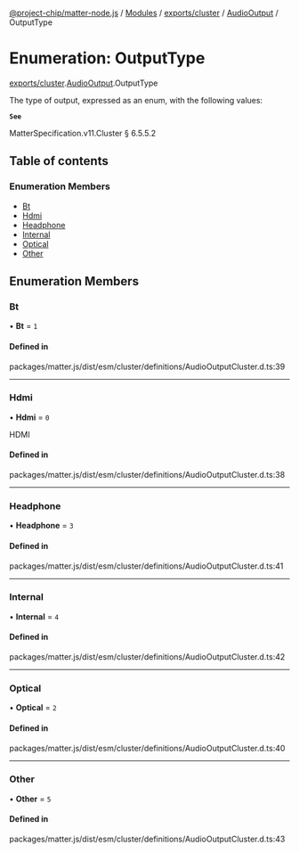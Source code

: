 [@project-chip/matter-node.js](../README.md) / [Modules](../modules.md) / [exports/cluster](../modules/exports_cluster.md) / [AudioOutput](../modules/exports_cluster.AudioOutput.md) / OutputType

# Enumeration: OutputType

[exports/cluster](../modules/exports_cluster.md).[AudioOutput](../modules/exports_cluster.AudioOutput.md).OutputType

The type of output, expressed as an enum, with the following values:

**`See`**

MatterSpecification.v11.Cluster § 6.5.5.2

## Table of contents

### Enumeration Members

- [Bt](exports_cluster.AudioOutput.OutputType.md#bt)
- [Hdmi](exports_cluster.AudioOutput.OutputType.md#hdmi)
- [Headphone](exports_cluster.AudioOutput.OutputType.md#headphone)
- [Internal](exports_cluster.AudioOutput.OutputType.md#internal)
- [Optical](exports_cluster.AudioOutput.OutputType.md#optical)
- [Other](exports_cluster.AudioOutput.OutputType.md#other)

## Enumeration Members

### Bt

• **Bt** = ``1``

#### Defined in

packages/matter.js/dist/esm/cluster/definitions/AudioOutputCluster.d.ts:39

___

### Hdmi

• **Hdmi** = ``0``

HDMI

#### Defined in

packages/matter.js/dist/esm/cluster/definitions/AudioOutputCluster.d.ts:38

___

### Headphone

• **Headphone** = ``3``

#### Defined in

packages/matter.js/dist/esm/cluster/definitions/AudioOutputCluster.d.ts:41

___

### Internal

• **Internal** = ``4``

#### Defined in

packages/matter.js/dist/esm/cluster/definitions/AudioOutputCluster.d.ts:42

___

### Optical

• **Optical** = ``2``

#### Defined in

packages/matter.js/dist/esm/cluster/definitions/AudioOutputCluster.d.ts:40

___

### Other

• **Other** = ``5``

#### Defined in

packages/matter.js/dist/esm/cluster/definitions/AudioOutputCluster.d.ts:43
